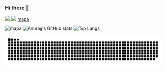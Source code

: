### Hi there 👋

<!--
**fernandogong/fernandogong** is a ✨ _special_ ✨ repository because its `README.md` (this file) appears on your GitHub profile.

Here are some ideas to get you started:

- 🔭 I’m currently working on ...
- 🌱 I’m currently learning ...
- 👯 I’m looking to collaborate on ...
- 🤔 I’m looking for help with ...
- 💬 Ask me about ...
- 📫 How to reach me: ...
- 😄 Pronouns: ...
- ⚡ Fun fact: ...
-->
<div>
  <img height="180em" src="https://github-readme-stats.vercel.app/api?username=fernandogong&show_icons=true&theme=dracula">
  <img height="180em" src="https://github-readme-stats.vercel.app/api/top-langs/?username=fernandogong&langs_count=8&theme=dracula">
  <a href="https://www.google.com/search?q=mapa&rlz=1C1GCEU_pt-BRBR1016BR1051&oq=mapa&aqs=chrome..69i57j0i271l3.336j0j7&sourceid=chrome&ie=UTF-8">mapa</a>
</div>


![mapa](https://www.google.com/search?q=mapa&rlz=1C1GCEU_pt-BRBR1016BR1051&oq=mapa&aqs=chrome..69i57j0i271l3.336j0j7&sourceid=chrome&ie=UTF-8)
![Anurag's GitHub stats](https://github-readme-stats.vercel.app/api?username=fernandogong&show_icons=true&theme=dracula)
![Top Langs](https://github-readme-stats.vercel.app/api/top-langs/?username=fernandogong&langs_count=8)

![Snake animation](https://github.com/fernandogong/fernandogong/blob/output/github-contribution-grid-snake.svg)
